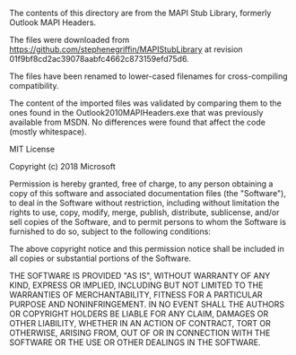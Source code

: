 The contents of this directory are from the MAPI Stub Library, formerly
Outlook MAPI Headers.

The files were downloaded from https://github.com/stephenegriffin/MAPIStubLibrary
at revision 01f9bf8cd2ac39078aabfc4662c873159efd75d6.

The files have been renamed to lower-cased filenames for cross-compiling
compatibility.

The content of the imported files was validated by comparing them to the
ones found in the Outlook2010MAPIHeaders.exe that was previously available
from MSDN. No differences were found that affect the code (mostly whitespace).

MIT License

Copyright (c) 2018 Microsoft

Permission is hereby granted, free of charge, to any person obtaining a copy of
this software and associated documentation files (the "Software"), to deal in
the Software without restriction, including without limitation the rights to
use, copy, modify, merge, publish, distribute, sublicense, and/or sell copies of
the Software, and to permit persons to whom the Software is furnished to do so,
subject to the following conditions:

The above copyright notice and this permission notice shall be included in all
copies or substantial portions of the Software.

THE SOFTWARE IS PROVIDED "AS IS", WITHOUT WARRANTY OF ANY KIND, EXPRESS OR
IMPLIED, INCLUDING BUT NOT LIMITED TO THE WARRANTIES OF MERCHANTABILITY, FITNESS
FOR A PARTICULAR PURPOSE AND NONINFRINGEMENT. IN NO EVENT SHALL THE AUTHORS OR
COPYRIGHT HOLDERS BE LIABLE FOR ANY CLAIM, DAMAGES OR OTHER LIABILITY, WHETHER
IN AN ACTION OF CONTRACT, TORT OR OTHERWISE, ARISING FROM, OUT OF OR IN
CONNECTION WITH THE SOFTWARE OR THE USE OR OTHER DEALINGS IN THE SOFTWARE.
